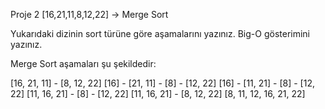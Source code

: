 Proje 2
[16,21,11,8,12,22] -> Merge Sort

Yukarıdaki dizinin sort türüne göre aşamalarını yazınız.
Big-O gösterimini yazınız.

Merge Sort aşamaları şu şekildedir:

[16, 21, 11] - [8, 12, 22]
[16] - [21, 11] - [8] - [12, 22]
[16] - [11, 21] - [8] - [12, 22]
[11, 16, 21] - [8] - [12, 22]
[11, 16, 21] - [8, 12, 22]
[8, 11, 12, 16, 21, 22]
